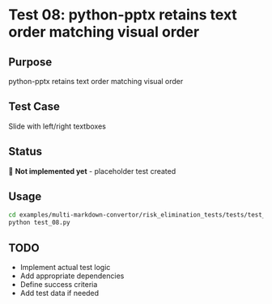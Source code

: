 # Test 08: python-pptx retains text order matching visual order

## Purpose
python-pptx retains text order matching visual order

## Test Case
Slide with left/right textboxes

## Status
🚧 **Not implemented yet** - placeholder test created

## Usage
```bash
cd examples/multi-markdown-convertor/risk_elimination_tests/tests/test_08_pptx_text_order
python test_08.py
```

## TODO
- Implement actual test logic
- Add appropriate dependencies
- Define success criteria
- Add test data if needed
